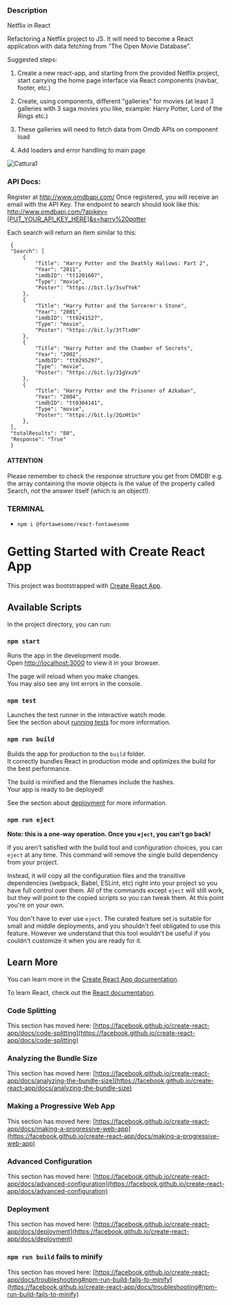 ### Description 
Netflix in React

Refactoring a Netflix project to JS.
It will need to become a React application with data fetching from “The Open Movie Database”.

Suggested steps:
1. Create a new react-app, and starting from the provided Netflix project,
    start carrying the home page interface via React components (navbar, footer, etc.)

2. Create, using components, different "galleries" for movies
    (at least 3 galleries with 3 saga movies you like, example: Harry Potter, Lord of the Rings etc.)

3. These galleries will need to fetch data from Omdb APIs on component load

4. Add loaders and error handling to main page

![Cattura1](https://user-images.githubusercontent.com/98649610/216826523-c045d455-6630-4bef-ba73-6832df833bf2.JPG)

### API Docs:
Register at http://www.omdbapi.com/
Once registered, you will receive an email with the API Key.
The endpoint to search should look like this:
http://www.omdbapi.com/?apikey=[PUT_YOUR_API_KEY_HERE]&s=harry%20potter

Each search will return an item similar to this:

     {
     "Search": [
         {
             "Title": "Harry Potter and the Deathly Hallows: Part 2",
             "Year": "2011",
             "imdbID": "tt1201607",
             "Type": "movie",
             "Poster": "https://bit.ly/3sufYok"
         },
         {
             "Title": "Harry Potter and the Sorcerer's Stone",
             "Year": "2001",
             "imdbID": "tt0241527",
             "Type": "movie",
             "Poster": "https://bit.ly/3tTtx0H"
         },
         {
             "Title": "Harry Potter and the Chamber of Secrets",
             "Year": "2002",
             "imdbID": "tt0295297",
             "Type": "movie",
             "Poster": "https://bit.ly/31gVxzb"
         },
         {
             "Title": "Harry Potter and the Prisoner of Azkaban",
             "Year": "2004",
             "imdbID": "tt0304141",
             "Type": "movie",
             "Poster": "https://bit.ly/2QzHt1n"
         },
     ],
     "totalResults": "80",
     "Response": "True"
     }
    
    
#### ATTENTION
Please remember to check the response structure you get from OMDB!
e.g. the array containing the movie objects is the value of the property called Search,
not the answer itself (which is an object!).

### TERMINAL
- `npm i @fortawesome/react-fontawesome`










# Getting Started with Create React App

This project was bootstrapped with [Create React App](https://github.com/facebook/create-react-app).

## Available Scripts

In the project directory, you can run:

### `npm start`

Runs the app in the development mode.\
Open [http://localhost:3000](http://localhost:3000) to view it in your browser.

The page will reload when you make changes.\
You may also see any lint errors in the console.

### `npm test`

Launches the test runner in the interactive watch mode.\
See the section about [running tests](https://facebook.github.io/create-react-app/docs/running-tests) for more information.

### `npm run build`

Builds the app for production to the `build` folder.\
It correctly bundles React in production mode and optimizes the build for the best performance.

The build is minified and the filenames include the hashes.\
Your app is ready to be deployed!

See the section about [deployment](https://facebook.github.io/create-react-app/docs/deployment) for more information.

### `npm run eject`

**Note: this is a one-way operation. Once you `eject`, you can't go back!**

If you aren't satisfied with the build tool and configuration choices, you can `eject` at any time. This command will remove the single build dependency from your project.

Instead, it will copy all the configuration files and the transitive dependencies (webpack, Babel, ESLint, etc) right into your project so you have full control over them. All of the commands except `eject` will still work, but they will point to the copied scripts so you can tweak them. At this point you're on your own.

You don't have to ever use `eject`. The curated feature set is suitable for small and middle deployments, and you shouldn't feel obligated to use this feature. However we understand that this tool wouldn't be useful if you couldn't customize it when you are ready for it.

## Learn More

You can learn more in the [Create React App documentation](https://facebook.github.io/create-react-app/docs/getting-started).

To learn React, check out the [React documentation](https://reactjs.org/).

### Code Splitting

This section has moved here: [https://facebook.github.io/create-react-app/docs/code-splitting](https://facebook.github.io/create-react-app/docs/code-splitting)

### Analyzing the Bundle Size

This section has moved here: [https://facebook.github.io/create-react-app/docs/analyzing-the-bundle-size](https://facebook.github.io/create-react-app/docs/analyzing-the-bundle-size)

### Making a Progressive Web App

This section has moved here: [https://facebook.github.io/create-react-app/docs/making-a-progressive-web-app](https://facebook.github.io/create-react-app/docs/making-a-progressive-web-app)

### Advanced Configuration

This section has moved here: [https://facebook.github.io/create-react-app/docs/advanced-configuration](https://facebook.github.io/create-react-app/docs/advanced-configuration)

### Deployment

This section has moved here: [https://facebook.github.io/create-react-app/docs/deployment](https://facebook.github.io/create-react-app/docs/deployment)

### `npm run build` fails to minify

This section has moved here: [https://facebook.github.io/create-react-app/docs/troubleshooting#npm-run-build-fails-to-minify](https://facebook.github.io/create-react-app/docs/troubleshooting#npm-run-build-fails-to-minify)
